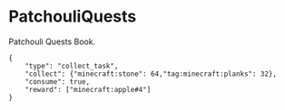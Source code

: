 # PatchouliQuests

Patchouli Quests Book.


```json5
{
    "type": "collect_task",
    "collect": {"minecraft:stone": 64,"tag:minecraft:planks": 32},
    "consume": true,
    "reward": ["minecraft:apple#4"]
}
```